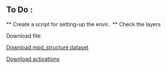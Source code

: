 ## To Do : 

** Create a script for setting-up the envir.. 
** Check the layers 

Download file: 

[Download mpd_structure dataset](https://filesender.renater.fr/?s=download&token=c2e10238-f0ae-401d-ab37-8c058e96faff)

[Download activations](https://filesender.renater.fr/?s=download&token=375c348c-6b04-4560-947c-e58df8ec3ff8)

